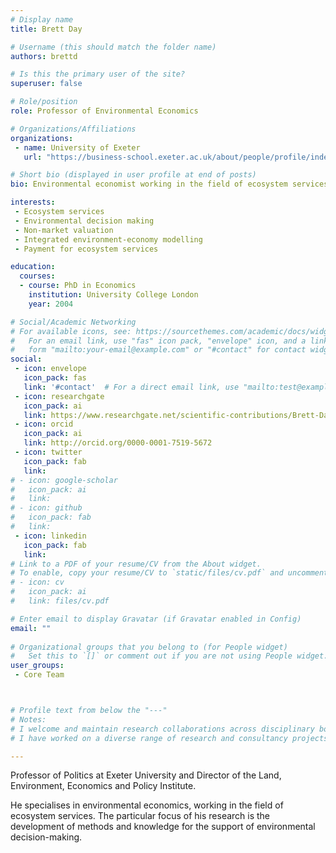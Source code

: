 ```yaml
---
# Display name
title: Brett Day

# Username (this should match the folder name)
authors: brettd

# Is this the primary user of the site?
superuser: false

# Role/position 
role: Professor of Environmental Economics

# Organizations/Affiliations
organizations:
 - name: University of Exeter
   url: "https://business-school.exeter.ac.uk/about/people/profile/index.php?web_id=Brett_Day" 

# Short bio (displayed in user profile at end of posts)
bio: Environmental economist working in the field of ecosystem services.

interests:
 - Ecosystem services
 - Environmental decision making
 - Non-market valuation
 - Integrated environment-economy modelling
 - Payment for ecosystem services

education:
  courses:
  - course: PhD in Economics
    institution: University College London
    year: 2004

# Social/Academic Networking
# For available icons, see: https://sourcethemes.com/academic/docs/widgets/#icons
#   For an email link, use "fas" icon pack, "envelope" icon, and a link in the
#   form "mailto:your-email@example.com" or "#contact" for contact widget.
social:
 - icon: envelope
   icon_pack: fas
   link: '#contact'  # For a direct email link, use "mailto:test@example.org".
 - icon: researchgate
   icon_pack: ai
   link: https://www.researchgate.net/scientific-contributions/Brett-Day-12559278
 - icon: orcid
   icon_pack: ai
   link: http://orcid.org/0000-0001-7519-5672
 - icon: twitter
   icon_pack: fab
   link: 
# - icon: google-scholar
#   icon_pack: ai
#   link: 
# - icon: github
#   icon_pack: fab
#   link: 
 - icon: linkedin
   icon_pack: fab
   link: 
# Link to a PDF of your resume/CV from the About widget.
# To enable, copy your resume/CV to `static/files/cv.pdf` and uncomment the lines below.  
# - icon: cv
#   icon_pack: ai
#   link: files/cv.pdf

# Enter email to display Gravatar (if Gravatar enabled in Config)
email: ""
  
# Organizational groups that you belong to (for People widget)
#   Set this to `[]` or comment out if you are not using People widget.  
user_groups: 
 - Core Team



# Profile text from below the "---"
# Notes:
# I welcome and maintain research collaborations across disciplinary boundaries, ranging from computer science to philosphy of science, from psychology to mathematics. 
# I have worked on a diverse range of research and consultancy projects, including such special topics such as investor sentiment, security behaviour, civil aerospace R&D support schemes, air transport CO2 emissions, venture capital, the exploitation of social science research, and airport slot allocation rulings. 

---
```

Professor of Politics at Exeter University and Director of the Land, Environment, Economics and Policy Institute.

He specialises in environmental economics, working in the field of ecosystem services. The particular focus of his research is the development of methods and knowledge for the support of environmental decision-making. 




